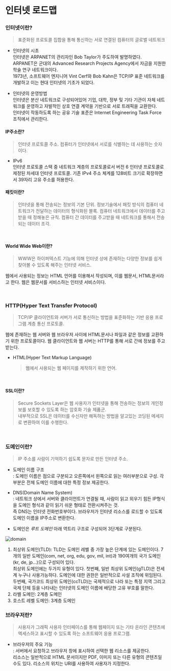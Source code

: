 # 인터넷 로드맵

### 인터넷이란?

> 표준화된 프로토콜 집합을 통해 통신하는 서로 연결된 컴퓨터의 글로벌 네트워크

- 인터넷의 시초</br>
  인터넷은 ARPANET의 관리자인 Bob Taylor가 주도하여 발명하였다.</br>
  ARPANET은 군대의 Advanced Research Projects Agency에서 자금을 지원한 학술 연구 네트워크이다.</br>
  1973년, 소프트웨어 엔지니어 Vint Cerf와 Bob Kahn은 TCP/IP 표준 네트워크를 개발하고 이는 현대 인터넷의 기초가 되었다.</br>

- 인터넷의 운영방법</br>
  인터넷은 분산 네트워크로 구성되어있어 기업, 대학, 정부 및 기타 기관이 자체 네트워크를 운영하고 자발적인 상호 연결 계약을 기반으로 서로 트래픽을 교환한다.</br>
  인터넷이 작동하도록 하는 공유 기술 표준은 Internet Engineering Task Force 조직에서 관리한다.

#### IP주소란?

> 인터넷 프로토콜 주소. 컴퓨터가 인터넷에서 서로를 식별하는 데 사용하는 숫자이다.

- IPv6</br>
  인터넷 프로토콜 스택 중 네트워크 계층의 프로토콜로서 버전 6 인터넷 프로토콜로 제정된 차세대 인터넷 프로토콜. 기존 IPv4 주소 체계를 128비트 크기로 확장하면서 39자리 고유 주소를 허용한다.

#### 패킷이란?

> 인터넷을 통해 전송되는 정보의 기본 단위. 정보기술에서 패킷 방식의 컴퓨터 네트워크가 전달하는 데이터의 형식화된 블록. 컴퓨터 네트워크에서 데이터를 주고받을 때 정해놓은 규칙. 컴퓨터 간 데이터를 주고받을 때 네트워크를 통해서 전송되는 데이터 조각.

<br>

#### World Wide Web이란?

> WWW은 하이퍼텍스트 기능에 의해 인터넷 상에 존재하는 다양한 정보를 쉽게 찾아볼 수 있도록 해주는 인터넷 서비스.

웹에서 사용되는 정보는 HTML 언어를 이용해서 작성되며, 이를 웹문서, HTML문서라고 한다. 웹은 웹문서를 서비스하는 인터넷 서비스이다.

<br>

### HTTP(Hyper Text Transfer Protocol)

> TCP/IP 클라이언트와 서버가 서로 통신하는 방법을 표준화하는 기반 응용 프로그램 계층 통신 프로토콜.

웹에 존재하는 웹 서버와 웹 브라우저 사이에 HTML문서나 파일과 같은 정보를 교환하기 위한 프로토콜이다. 웹 클라이언트와 웹 서버는 HTTP를 통해 서로 간에 정보를 주고 받는다.

- HTML(Hyper Text Markup Language)</br>
  > 웹에서 사용되는 웹 페이지를 제작하기 위한 언어.

<br>

#### SSL이란?</br>

> Secure Sockets Layer은 웹 사용자가 인터넷을 통해 전송하는 정보의 개인정보를 보호할 수 있도록 하는 암호화 기술 제품군.<br> 내부적으로 SSL은 데이터를 수신자만 해독하는 방법을 알고있는 코딩된 메세지로 변환하여 이를 수행한다.

<br>

### 도메인이란?

> IP 주소를 사람이 기억하기 쉽도록 문자로 만든 인터넷 주소.</br>

- 도메인 이름 구조<br>
  : 도메인 이름은 점으로 구분되고 오른쪽에서 왼쪽으로 읽는 여러부분으로 구성. 각 부분은 전체 도메인 이름에 대한 특정 정보 제공한다.

- DNS(Domain Name System)<br>
  : 네트워크 상에서 서버와 클라이언트가 연결될 때, 사람이 읽고 외우기 힘든 IP형식을 도메인 형식과 같이 읽기 쉬운 형태로 전환시켜주는 것.<br>
  즉 DNS는 인터넷 전화번호부이다. 브라우저가 인터넷 리소스를 로드할 수 있도록 도메인 이름을 IP주소로 변환한다.

- 도메인은 _루트 도메인_ 아래 역트리 구조로 구성되어 3단계로 구분된다.</br>

![domain](https://한국인터넷정보센터.한국/images/domain/imgDomainSys02.gif "도메인_계층")

1.  최상위 도메인(TLD): TLD는 도메인 레벨 중 가장 높은 단계에 있는 도메인이다. 7개의 일반 도메인(com, net, org, edu, gov, mil, int)과 190여개의 국가 도메인(kr, de, jp...)으로 구성되어 있다.</br>
    최상위 도메인에는 두가지 유형이 있다. 첫번째, 일반 최상위 도메인(gTLD)은 전세계 누구나 사용가능하다. 도메인에 대한 권한은 일반적으로 사설 조직에 위임된다.</br>
    두번째, 국가코드 최상위 도메인(ccTLD)는 국제적으로 나라 또는 특정 지역 그리고 국제 단체 등을 나타내는 인터넷의 도메인 이름에 배당한 고유 부호를 말한다.
2.  라벨 도메인: 2계층 도메인
3.  호스트 레벨 도메인: 3계층 도메인

### 브라우저란?

> 사용자가 그래픽 사용자 인터페이스를 통해 웹페이지 또는 기타 온라인 콘텐츠에 엑세스하고 표시할 수 있도록 하는 소프트웨어 응용 프로그램.<br>

- 브라우저의 주요 기능<br>
  : 서버에서 요청하고 브라우저 창에 표시하여 선택한 웹 리소스를 제공한다.<br>
  리소스는 일반적으로 HTML 문서이지만 PDF, 이미지 또는 다른 유형의 콘텐츠일 수도 있다. 리소스의 위치는 URI를 사용하여 사용자가 지정한다.
